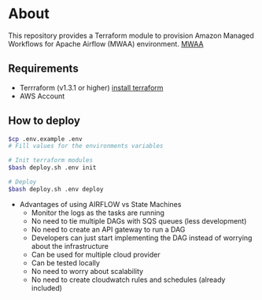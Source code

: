 # About
This repository provides a Terraform module to provision Amazon Managed Workflows for Apache Airflow (MWAA) environment.
[MWAA](https://aws.amazon.com/managed-workflows-for-apache-airflow)
## Requirements
- Terrraform (v1.3.1 or higher)  [install terraform](https://learn.hashicorp.com/tutorials/terraform/install-cli)
- AWS Account


## How to deploy
```bash
$cp .env.example .env
# Fill values for the environments variables

# Init terraform modules
$bash deploy.sh .env init

# Deploy
$bash deploy.sh .env deploy
```


* Advantages of using AIRFLOW vs State Machines
  * Monitor the logs as the tasks are running
  * No need to tie multiple DAGs with SQS queues (less development)
  * No need to create an API gateway to run a DAG
  * Developers can just start implementing the DAG instead of worrying about the infrastructure
  * Can be used for multiple cloud provider
  * Can be tested locally
  * No need to worry about scalability 
  * No need to create cloudwatch rules and schedules (already included)